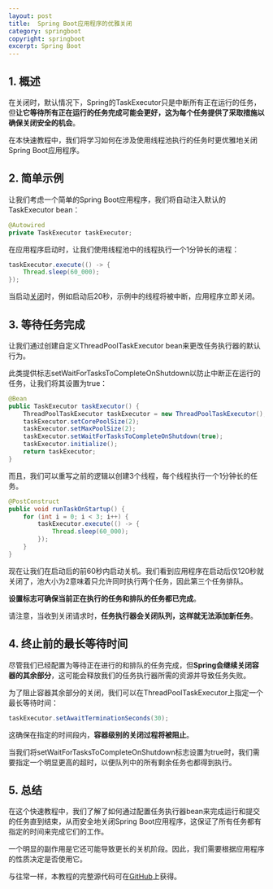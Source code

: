 ```yaml
---
layout: post
title:  Spring Boot应用程序的优雅关闭
category: springboot
copyright: springboot
excerpt: Spring Boot
---
```


## 1. 概述

在关闭时，默认情况下，Spring的TaskExecutor只是中断所有正在运行的任务，但**让它等待所有正在运行的任务完成可能会更好，这为每个任务提供了采取措施以确保关闭安全的机会**。

在本快速教程中，我们将学习如何在涉及使用线程池执行的任务时更优雅地关闭Spring Boot应用程序。

## 2. 简单示例

让我们考虑一个简单的Spring Boot应用程序，我们将自动注入默认的TaskExecutor bean：

```java
@Autowired
private TaskExecutor taskExecutor;
```

在应用程序启动时，让我们使用线程池中的线程执行一个1分钟长的进程：

```java
taskExecutor.execute(() -> {
    Thread.sleep(60_000);
});
```

当启动[关闭]()时，例如启动后20秒，示例中的线程将被中断，应用程序立即关闭。

## 3. 等待任务完成

让我们通过创建自定义ThreadPoolTaskExecutor bean来更改任务执行器的默认行为。

此类提供标志setWaitForTasksToCompleteOnShutdown以防止中断正在运行的任务，让我们将其设置为true：

```java
@Bean
public TaskExecutor taskExecutor() {
    ThreadPoolTaskExecutor taskExecutor = new ThreadPoolTaskExecutor();
    taskExecutor.setCorePoolSize(2);
    taskExecutor.setMaxPoolSize(2);
    taskExecutor.setWaitForTasksToCompleteOnShutdown(true);
    taskExecutor.initialize();
    return taskExecutor;
}
```

而且，我们可以重写之前的逻辑以创建3个线程，每个线程执行一个1分钟长的任务。

```java
@PostConstruct
public void runTaskOnStartup() {
    for (int i = 0; i < 3; i++) {
        taskExecutor.execute(() -> {
            Thread.sleep(60_000);
        });
    }
}
```

现在让我们在启动后的前60秒内启动关机。我们看到应用程序在启动后仅120秒就关闭了，池大小为2意味着只允许同时执行两个任务，因此第三个任务排队。

**设置标志可确保当前正在执行的任务和排队的任务都已完成**。

请注意，当收到关闭请求时，**任务执行器会关闭队列，这样就无法添加新任务**。

## 4. 终止前的最长等待时间

尽管我们已经配置为等待正在进行的和排队的任务完成，但**Spring会继续关闭容器的其余部分**，这可能会释放我们的任务执行器所需的资源并导致任务失败。

为了阻止容器其余部分的关闭，我们可以在ThreadPoolTaskExecutor上指定一个最长等待时间：

```java
taskExecutor.setAwaitTerminationSeconds(30);
```

这确保在指定的时间段内，**容器级别的关闭过程将被阻止**。

当我们将setWaitForTasksToCompleteOnShutdown标志设置为true时，我们需要指定一个明显更高的超时，以便队列中的所有剩余任务也都得到执行。

## 5. 总结

在这个快速教程中，我们了解了如何通过配置任务执行器bean来完成运行和提交的任务直到结束，从而安全地关闭Spring Boot应用程序，这保证了所有任务都有指定的时间来完成它们的工作。

一个明显的副作用是它还可能导致更长的关机阶段。因此，我们需要根据应用程序的性质决定是否使用它。

与往常一样，本教程的完整源代码可在[GitHub](https://github.com/tuyucheng7/taketoday-tutorial4j/tree/master/spring-boot-modules/spring-boot-deployment)上获得。